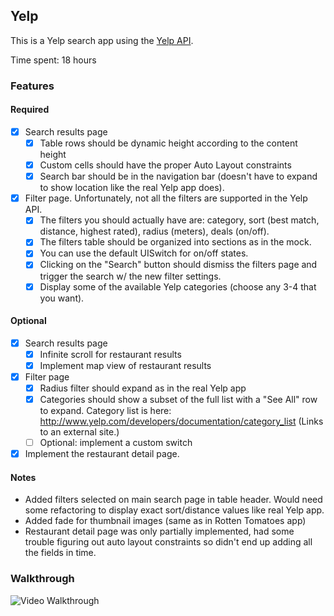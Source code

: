 ## Yelp

This is a Yelp search app using the [Yelp API](http://developer.rottentomatoes.com/docs/read/JSON).

Time spent: 18 hours

### Features

#### Required

- [x] Search results page
   - [x] Table rows should be dynamic height according to the content height
   - [x] Custom cells should have the proper Auto Layout constraints
   - [x] Search bar should be in the navigation bar (doesn't have to expand to show location like the real Yelp app does).
- [x] Filter page. Unfortunately, not all the filters are supported in the Yelp API.
   - [x] The filters you should actually have are: category, sort (best match, distance, highest rated), radius (meters), deals (on/off).
   - [x] The filters table should be organized into sections as in the mock.
   - [x] You can use the default UISwitch for on/off states.
   - [x] Clicking on the "Search" button should dismiss the filters page and trigger the search w/ the new filter settings.
   - [x] Display some of the available Yelp categories (choose any 3-4 that you want).

#### Optional

- [x] Search results page
   - [x] Infinite scroll for restaurant results
   - [x] Implement map view of restaurant results
- [x] Filter page
   - [x] Radius filter should expand as in the real Yelp app
   - [x] Categories should show a subset of the full list with a "See All" row to expand. Category list is here: http://www.yelp.com/developers/documentation/category_list (Links to an external site.)
   - [ ] Optional: implement a custom switch
- [x] Implement the restaurant detail page.

#### Notes
- Added filters selected on main search page in table header. Would need some refactoring to display exact sort/distance values like real Yelp app.
- Added fade for thumbnail images (same as in Rotten Tomatoes app)
- Restaurant detail page was only partially implemented, had some trouble figuring out auto layout constraints so didn't end up adding all the fields in time.

### Walkthrough

![Video Walkthrough](https://github.com/drrajan/codepath-yelp/raw/master/walkthrough.gif)
